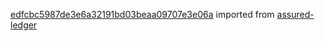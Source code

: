 [edfcbc5987de3e6a32191bd03beaa09707e3e06a](https://github.com/insolar/assured-ledger/commit/edfcbc5987de3e6a32191bd03beaa09707e3e06a) imported from [assured-ledger](https://github.com/insolar/assured-ledger)
